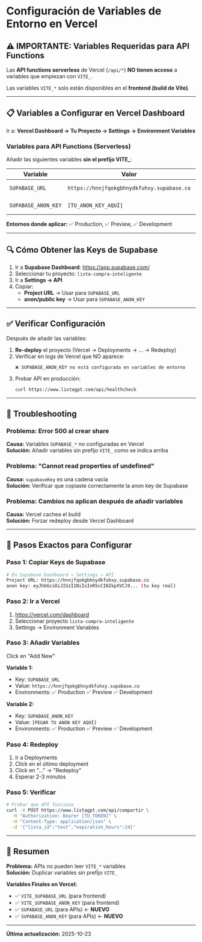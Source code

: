 # Configuración de Variables de Entorno en Vercel

## ⚠️ IMPORTANTE: Variables Requeridas para API Functions

Las **API functions serverless** de Vercel (`/api/*`) **NO tienen acceso** a variables que empiezan con `VITE_`.

Las variables `VITE_*` solo están disponibles en el **frontend (build de Vite)**.

---

## 📋 Variables a Configurar en Vercel Dashboard

Ir a: **Vercel Dashboard → Tu Proyecto → Settings → Environment Variables**

### Variables para API Functions (Serverless)

Añadir las siguientes variables **sin el prefijo VITE_**:

| Variable | Valor | Descripción |
|----------|-------|-------------|
| `SUPABASE_URL` | `https://hnnjfqokgbhnydkfuhxy.supabase.co` | URL de Supabase |
| `SUPABASE_ANON_KEY` | `[TU_ANON_KEY_AQUÍ]` | Anon key de Supabase |

**Entornos donde aplicar:** ✅ Production, ✅ Preview, ✅ Development

---

## 🔍 Cómo Obtener las Keys de Supabase

1. Ir a **Supabase Dashboard**: https://app.supabase.com/
2. Seleccionar tu proyecto: `lista-compra-inteligente`
3. Ir a **Settings → API**
4. Copiar:
   - **Project URL** → Usar para `SUPABASE_URL`
   - **anon/public key** → Usar para `SUPABASE_ANON_KEY`

---

## ✅ Verificar Configuración

Después de añadir las variables:

1. **Re-deploy** el proyecto (Vercel → Deployments → ... → Redeploy)
2. Verificar en logs de Vercel que NO aparece:
   ```
   ❌ SUPABASE_ANON_KEY no está configurada en variables de entorno
   ```
3. Probar API en producción:
   ```bash
   curl https://www.listagpt.com/api/healthcheck
   ```

---

## 🐛 Troubleshooting

### Problema: Error 500 al crear share
**Causa:** Variables `SUPABASE_*` no configuradas en Vercel  
**Solución:** Añadir variables sin prefijo `VITE_` como se indica arriba

### Problema: "Cannot read properties of undefined"
**Causa:** `supabaseKey` es una cadena vacía  
**Solución:** Verificar que copiaste correctamente la anon key de Supabase

### Problema: Cambios no aplican después de añadir variables
**Causa:** Vercel cachea el build  
**Solución:** Forzar redeploy desde Vercel Dashboard

---

## 📝 Pasos Exactos para Configurar

### Paso 1: Copiar Keys de Supabase
```bash
# En Supabase Dashboard → Settings → API
Project URL: https://hnnjfqokgbhnydkfuhxy.supabase.co
anon key: eyJhbGciOiJIUzI1NiIsInR5cCI6IkpXVCJ9... (tu key real)
```

### Paso 2: Ir a Vercel
1. https://vercel.com/dashboard
2. Seleccionar proyecto `lista-compra-inteligente`
3. Settings → Environment Variables

### Paso 3: Añadir Variables
Click en "Add New"

**Variable 1:**
- Key: `SUPABASE_URL`
- Value: `https://hnnjfqokgbhnydkfuhxy.supabase.co`
- Environments: ✅ Production ✅ Preview ✅ Development

**Variable 2:**
- Key: `SUPABASE_ANON_KEY`
- Value: `[PEGAR TU ANON KEY AQUÍ]`
- Environments: ✅ Production ✅ Preview ✅ Development

### Paso 4: Redeploy
1. Ir a Deployments
2. Click en el último deployment
3. Click en "..." → "Redeploy"
4. Esperar 2-3 minutos

### Paso 5: Verificar
```bash
# Probar que API funciona
curl -X POST https://www.listagpt.com/api/compartir \
  -H "Authorization: Bearer [TU_TOKEN]" \
  -H "Content-Type: application/json" \
  -d '{"lista_id":"test","expiration_hours":24}'
```

---

## 🎯 Resumen

**Problema:** APIs no pueden leer `VITE_*` variables  
**Solución:** Duplicar variables sin prefijo `VITE_`

**Variables Finales en Vercel:**
- ✅ `VITE_SUPABASE_URL` (para frontend)
- ✅ `VITE_SUPABASE_ANON_KEY` (para frontend)
- ✅ `SUPABASE_URL` (para APIs) ← **NUEVO**
- ✅ `SUPABASE_ANON_KEY` (para APIs) ← **NUEVO**

---

**Última actualización:** 2025-10-23

